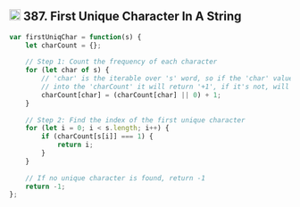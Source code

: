 <h2><img src="https://cdn4.iconfinder.com/data/icons/socialcones/508/Amazon-512.png" alt="amazon-icon" width="20" height="20"> 387. First Unique Character In A String</h2>

```javascript
var firstUniqChar = function(s) {
    let charCount = {};
    
    // Step 1: Count the frequency of each character
    for (let char of s) {
        // 'char' is the iterable over 's' word, so if the 'char' value exists
        // into the 'charCount' it will return '+1', if it's not, will return 0
        charCount[char] = (charCount[char] || 0) + 1;
    }
    
    // Step 2: Find the index of the first unique character
    for (let i = 0; i < s.length; i++) {
        if (charCount[s[i]] === 1) {
            return i;
        }
    }
    
    // If no unique character is found, return -1
    return -1;
};
```
